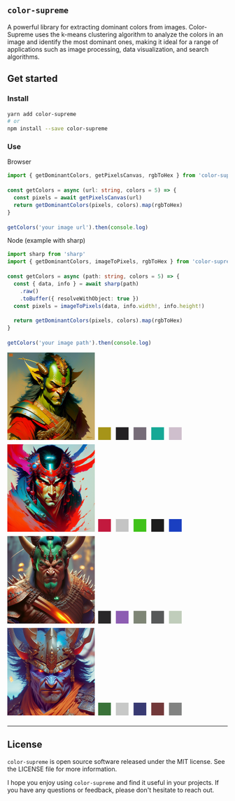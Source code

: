 ## `color-supreme`

A powerful library for extracting dominant colors from images. Color-Supreme uses the k-means clustering algorithm to analyze the colors in an image and identify the most dominant ones, making it ideal for a range of applications such as image processing, data visualization, and search algorithms.

## Get started

### Install

```bash
yarn add color-supreme
# or
npm install --save color-supreme
```

### Use

Browser

```typescript
import { getDominantColors, getPixelsCanvas, rgbToHex } from 'color-supreme'

const getColors = async (url: string, colors = 5) => {
  const pixels = await getPixelsCanvas(url)
  return getDominantColors(pixels, colors).map(rgbToHex)
}

getColors('your image url').then(console.log)
```

Node (example with sharp)

```typescript
import sharp from 'sharp'
import { getDominantColors, imageToPixels, rgbToHex } from 'color-supreme'

const getColors = async (path: string, colors = 5) => {
  const { data, info } = await sharp(path)
    .raw()
    .toBuffer({ resolveWithObject: true })
  const pixels = imageToPixels(data, info.width!, info.height!)

  return getDominantColors(pixels, colors).map(rgbToHex)
}

getColors('your image path').then(console.log)
```

<!-- START GENERATED CONTENT -->

  <img src="images/dreamlikeartheadandshoulde_13717361.png" alt="Example Image" width="200" height="200">
  <span style="color:#a69418; font-size:40px">■</span>
  <span style="color:#232123; font-size:40px">■</span>
  <span style="color:#766c78; font-size:40px">■</span>
  <span style="color:#16a896; font-size:40px">■</span>
  <span style="color:#cfbfcd; font-size:40px">■</span>
  

  <img src="images/dreamlikeartheadandshoulde_31881958.png" alt="Example Image" width="200" height="200">
  <span style="color:#c2193e; font-size:40px">■</span>
  <span style="color:#c4c4c4; font-size:40px">■</span>
  <span style="color:#3fc219; font-size:40px">■</span>
  <span style="color:#1c1c1c; font-size:40px">■</span>
  <span style="color:#1a3fc1; font-size:40px">■</span>
  

  <img src="images/dreamlikeartheadandshoulde_50300776.png" alt="Example Image" width="200" height="200">
  <span style="color:#292829; font-size:40px">■</span>
  <span style="color:#8d5db2; font-size:40px">■</span>
  <span style="color:#7e8575; font-size:40px">■</span>
  <span style="color:#575959; font-size:40px">■</span>
  <span style="color:#c0cdbb; font-size:40px">■</span>
  

  <img src="images/dreamlikeartheadandshoulde_88640242.png" alt="Example Image" width="200" height="200">
  <span style="color:#397238; font-size:40px">■</span>
  <span style="color:#c7c8c7; font-size:40px">■</span>
  <span style="color:#373972; font-size:40px">■</span>
  <span style="color:#723839; font-size:40px">■</span>
  <span style="color:#818281; font-size:40px">■</span>
  
<!-- END GENERATED CONTENT -->

---

## License

`color-supreme` is open source software released under the MIT license. See the LICENSE file for more information.

I hope you enjoy using `color-supreme` and find it useful in your projects. If you have any questions or feedback, please don't hesitate to reach out.
